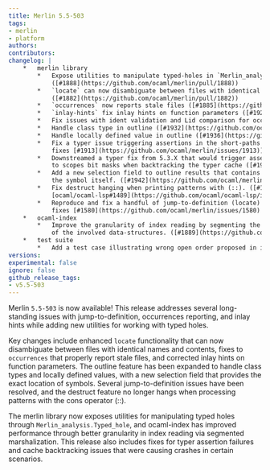```yaml
---
title: Merlin 5.5-503
tags:
- merlin
- platform
authors:
contributors:
changelog: |
    *   merlin library
        *   Expose utilities to manipulate typed-holes in `Merlin_analysis.Typed_hole`  
            ([#1888](https://github.com/ocaml/merlin/pull/1888))
        *   `locate` can now disambiguate between files with identical names and contents  
            ([#1882](https://github.com/ocaml/merlin/pull/1882))
        *   `occurrences` now reports stale files ([#1885](https://github.com/ocaml/merlin/pull/1885))
        *   `inlay-hints` fix inlay hints on function parameters ([#1923](https://github.com/ocaml/merlin/pull/1923))
        *   Fix issues with ident validation and Lid comparison for occurrences ([#1924](https://github.com/ocaml/merlin/pull/1924))
        *   Handle class type in outline ([#1932](https://github.com/ocaml/merlin/pull/1932))
        *   Handle locally defined value in outline ([#1936](https://github.com/ocaml/merlin/pull/1936))
        *   Fix a typer issue triggering assertions in the short-paths graph ([#1935](https://github.com/ocaml/merlin/pull/1935),  
            fixes [#1913](https://github.com/ocaml/merlin/issues/1913))
        *   Downstreamed a typer fix from 5.3.X that would trigger assertions linked  
            to scopes bit masks when backtracking the typer cache ([#1935](https://github.com/ocaml/merlin/pull/1935))
        *   Add a new selection field to outline results that contains the location of  
            the symbol itself. ([#1942](https://github.com/ocaml/merlin/pull/1942))
        *   Fix destruct hanging when printing patterns with (::). ([#1944](https://github.com/ocaml/merlin/pull/1944), fixes  
            [ocaml/ocaml-lsp#1489](https://github.com/ocaml/ocaml-lsp/issues/1489))
        *   Reproduce and fix a handful of jump-to-definition (locate) issues ([#1930](https://github.com/ocaml/merlin/pull/1930),  
            fixes [#1580](https://github.com/ocaml/merlin/issues/1580) and [#1588](https://github.com/ocaml/merlin/issues/1588), workaround for [#1934](https://github.com/ocaml/merlin/issues/1934))
    *   ocaml-index
        *   Improve the granularity of index reading by segmenting the marshalization  
            of the involved data-structures. ([#1889](https://github.com/ocaml/merlin/pull/1889))
    *   test suite
        *   Add a test case illustrating wrong open order proposed in issue [#1900](https://github.com/ocaml/merlin/issues/1900). ([#1901](https://github.com/ocaml/merlin/pull/1901))
versions:
experimental: false
ignore: false
github_release_tags:
- v5.5-503
---
```


Merlin `5.5-503` is now available! This release addresses several long-standing issues with jump-to-definition, occurrences reporting, and inlay hints while adding new utilities for working with typed holes.

Key changes include enhanced `locate` functionality that can now disambiguate between files with identical names and contents, fixes to `occurrences` that properly report stale files, and corrected inlay hints on function parameters. The outline feature has been expanded to handle class types and locally defined values, with a new selection field that provides the exact location of symbols. Several jump-to-definition issues have been resolved, and the destruct feature no longer hangs when processing patterns with the cons operator (::).

The merlin library now exposes utilities for manipulating typed holes through `Merlin_analysis.Typed_hole`, and ocaml-index has improved performance through better granularity in index reading via segmented marshalization. This release also includes fixes for typer assertion failures and cache backtracking issues that were causing crashes in certain scenarios.